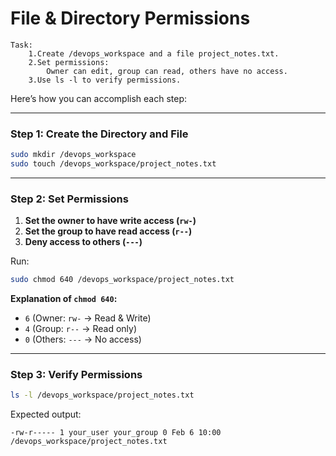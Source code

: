 
# File & Directory Permissions

    Task:
        1.Create /devops_workspace and a file project_notes.txt.
        2.Set permissions:
            Owner can edit, group can read, others have no access.
        3.Use ls -l to verify permissions.
  Here’s how you can accomplish each step:

---

### **Step 1: Create the Directory and File**
```bash
sudo mkdir /devops_workspace
sudo touch /devops_workspace/project_notes.txt
```

---

### **Step 2: Set Permissions**
1. **Set the owner to have write access (`rw-`)**
2. **Set the group to have read access (`r--`)**
3. **Deny access to others (`---`)**

Run:
```bash
sudo chmod 640 /devops_workspace/project_notes.txt
```

**Explanation of `chmod 640`:**  
- `6` (Owner: `rw-` → Read & Write)
- `4` (Group: `r--` → Read only)
- `0` (Others: `---` → No access)

---

### **Step 3: Verify Permissions**
```bash
ls -l /devops_workspace/project_notes.txt
```
Expected output:
```plaintext
-rw-r----- 1 your_user your_group 0 Feb 6 10:00 /devops_workspace/project_notes.txt
```

